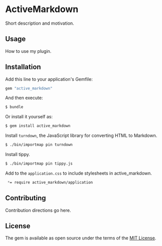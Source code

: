 # ActiveMarkdown
Short description and motivation.

## Usage
How to use my plugin.

## Installation
Add this line to your application's Gemfile:

```ruby
gem "active_markdown"
```

And then execute:
```bash
$ bundle
```

Or install it yourself as:
```bash
$ gem install active_markdown
```

Install `turndown`, the JavaScript library for converting HTML to Markdown.
```bash
$ ./bin/importmap pin turndown
```

Install tippy.
```bash
$ ./bin/importmap pin tippy.js
```

Add to the `application.css` to include stylesheets in active_markdown.
```css
 *= require active_markdown/application

```

## Contributing
Contribution directions go here.

## License
The gem is available as open source under the terms of the [MIT License](https://opensource.org/licenses/MIT).
